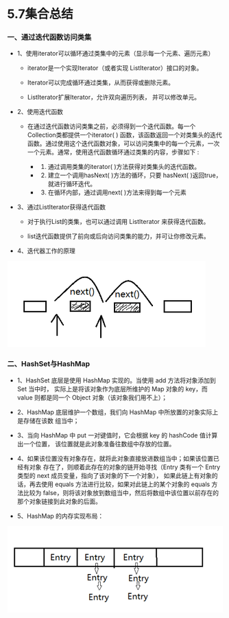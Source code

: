 # 5.7集合总结

### 一、通过迭代函数访问类集

* 1、使用iterator可以循环通过类集中的元素（显示每一个元素、遍历元素）

    * iterator是一个实现Iterator（或者实现 ListIterator）接口的对象。
    
    * Iterator可以完成循环通过类集，从而获得或删除元素。 
    
    * ListIterator扩展Iterator，允许双向遍历列表， 并可以修改单元。

* 2、使用迭代函数

    * 在通过迭代函数访问类集之前，必须得到一个迭代函数。每一个Collection类都提供一个iterator( ) 函数，该函数返回一个对类集头的迭代函数。通过使用这个迭代函数对象，可以访问类集中的每一个元素，一次一个元素。通常，使用迭代函数循环通过类集的内容，步骤如下 :
    
        * 1. 通过调用类集的iterator( )方法获得对类集头的迭代函数。 
    
        * 2. 建立一个调用hasNext( )方法的循环，只要 hasNext( )返回true，就进行循环迭代。 
    
        * 3. 在循环内部，通过调用next( )方法来得到每一个元素

* 3、通过ListIterator获得迭代函数

    * 对于执行List的类集，也可以通过调用 ListIterator 来获得迭代函数。
    
    * list迭代函数提供了前向或后向访问类集的能力，并可让你修改元素。

* 4、迭代器工作的原理

![](resources/迭代器.png)

### 二、HashSet与HashMap

* 1、HashSet 底层是使用 HashMap 实现的。当使用 add 方法将对象添加到 Set 当中时， 实际上是将该对象作为底层所维护的 Map 对象的 key，而 value 则都是同一个 Object 对象（该对象我们用不上）； 

* 2、HashMap 底层维护一个数组，我们向 HashMap 中所放置的对象实际上是存储在该数 组当中； 

* 3、当向 HashMap 中 put 一对键值时，它会根据 key 的 hashCode 值计算出一个位置， 该位置就是此对象准备往数组中存放的位置。 

* 4、如果该位置没有对象存在，就将此对象直接放进数组当中；如果该位置已经有对象 存在了，则顺着此存在的对象的链开始寻找（Entry 类有一个 Entry 类型的 next 成员变量，指向了该对象的下一个对象）， 如果此链上有对象的话，再去使用 equals 方法进行比较，如果对此链上的某个对象的 equals 方法比较为 false，则将该对象放到数组当中，然后将数组中该位置以前存在的那个对象链接到此对象的后面。 

* 5、HashMap 的内存实现布局： 

![](resources/HashMap的内存实现布局.png)

















